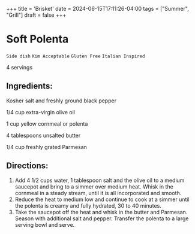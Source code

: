 +++
title = 'Brisket'
date = 2024-06-15T17:11:26-04:00
tags = ["Summer", "Grill"]
draft = false
+++
# Soft Polenta

`Side dish` `Kim Acceptable` `Gluten Free` `Italian Inspired`

4 servings

## **Ingredients:**

Kosher salt and freshly ground black pepper

1/4 cup extra-virgin olive oil 

1 cup yellow cornmeal or polenta

4 tablespoons unsalted butter 

1/4 cup freshly grated Parmesan

## **Directions:**

1. Add 4 1/2 cups water, 1 tablespoon salt and the olive oil to a medium saucepot and bring to a simmer over medium heat. Whisk in the cornmeal in a steady stream, until it is all incorporated and smooth.
2. Reduce the heat to medium low and continue to cook at a simmer until the polenta is creamy and fully hydrated, 30 to 40 minutes.
3. Take the saucepot off the heat and whisk in the butter and Parmesan. Season with additional salt and pepper. Transfer the polenta to a large serving bowl and serve.
